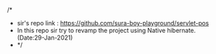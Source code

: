 /*
* sir's repo link : https://github.com/sura-boy-playground/servlet-pos
* In this repo sir try to revamp the project using Native hibernate. (Date:29-Jan-2021)
* */
